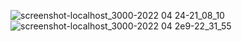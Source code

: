 
![screenshot-localhost_3000-2022 04 24-21_08_10](https://user-images.githubusercontent.com/61586802/166071952-ae8da46c-043e-469f-abcb-c68fa7e9ee89.png)
![screenshot-localhost_3000-2022 04 2e9-22_31_55](https://user-images.githubusercontent.com/61586802/166071958-2763347a-31d0-466b-8368-334c66310f1e.png)
